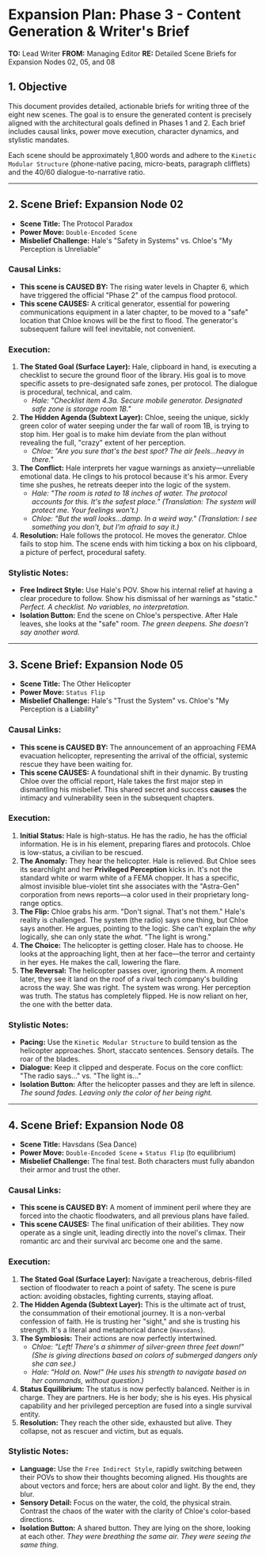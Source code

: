# Expansion Plan: Phase 3 - Content Generation & Writer's Brief

**TO:** Lead Writer
**FROM:** Managing Editor
**RE:** Detailed Scene Briefs for Expansion Nodes 02, 05, and 08

## 1. Objective

This document provides detailed, actionable briefs for writing three of the eight new scenes. The goal is to ensure the generated content is precisely aligned with the architectural goals defined in Phases 1 and 2. Each brief includes causal links, power move execution, character dynamics, and stylistic mandates.

Each scene should be approximately 1,800 words and adhere to the `Kinetic Modular Structure` (phone-native pacing, micro-beats, paragraph clifflets) and the 40/60 dialogue-to-narrative ratio.

--- 

## 2. Scene Brief: Expansion Node 02

*   **Scene Title:** The Protocol Paradox
*   **Power Move:** `Double-Encoded Scene`
*   **Misbelief Challenge:** Hale's "Safety in Systems" vs. Chloe's "My Perception is Unreliable"

### **Causal Links:**
*   **This scene is CAUSED BY:** The rising water levels in Chapter 6, which have triggered the official "Phase 2" of the campus flood protocol.
*   **This scene CAUSES:** A critical generator, essential for powering communications equipment in a later chapter, to be moved to a "safe" location that Chloe knows will be the first to flood. The generator's subsequent failure will feel inevitable, not convenient.

### **Execution:**
1.  **The Stated Goal (Surface Layer):** Hale, clipboard in hand, is executing a checklist to secure the ground floor of the library. His goal is to move specific assets to pre-designated safe zones, per protocol. The dialogue is procedural, technical, and calm.
    *   *Hale: "Checklist item 4.3a. Secure mobile generator. Designated safe zone is storage room 1B."*
2.  **The Hidden Agenda (Subtext Layer):** Chloe, seeing the unique, sickly green color of water seeping under the far wall of room 1B, is trying to stop him. Her goal is to make him deviate from the plan without revealing the full, "crazy" extent of her perception.
    *   *Chloe: "Are you sure that's the best spot? The air feels...heavy in there."*
3.  **The Conflict:** Hale interprets her vague warnings as anxiety—unreliable emotional data. He clings to his protocol because it's his armor. Every time she pushes, he retreats deeper into the logic of the system.
    *   *Hale: "The room is rated to 18 inches of water. The protocol accounts for this. It's the safest place." (Translation: The system will protect me. Your feelings won't.)*
    *   *Chloe: "But the wall looks...damp. In a weird way." (Translation: I see something you don't, but I'm afraid to say it.)*
4.  **Resolution:** Hale follows the protocol. He moves the generator. Chloe fails to stop him. The scene ends with him ticking a box on his clipboard, a picture of perfect, procedural safety.

### **Stylistic Notes:**
*   **Free Indirect Style:** Use Hale's POV. Show his internal relief at having a clear procedure to follow. Show his dismissal of her warnings as "static." *Perfect. A checklist. No variables, no interpretation.* 
*   **Isolation Button:** End the scene on Chloe's perspective. After Hale leaves, she looks at the "safe" room. *The green deepens. She doesn't say another word.*

--- 

## 3. Scene Brief: Expansion Node 05

*   **Scene Title:** The Other Helicopter
*   **Power Move:** `Status Flip`
*   **Misbelief Challenge:** Hale's "Trust the System" vs. Chloe's "My Perception is a Liability"

### **Causal Links:**
*   **This scene is CAUSED BY:** The announcement of an approaching FEMA evacuation helicopter, representing the arrival of the official, systemic rescue they have been waiting for.
*   **This scene CAUSES:** A foundational shift in their dynamic. By trusting Chloe over the official report, Hale takes the first major step in dismantling his misbelief. This shared secret and success **causes** the intimacy and vulnerability seen in the subsequent chapters.

### **Execution:**
1.  **Initial Status:** Hale is high-status. He has the radio, he has the official information. He is in his element, preparing flares and protocols. Chloe is low-status, a civilian to be rescued.
2.  **The Anomaly:** They hear the helicopter. Hale is relieved. But Chloe sees its searchlight and her **Privileged Perception** kicks in. It's not the standard white or warm white of a FEMA chopper. It has a specific, almost invisible blue-violet tint she associates with the "Astra-Gen" corporation from news reports—a color used in their proprietary long-range optics.
3.  **The Flip:** Chloe grabs his arm. "Don't signal. That's not them." Hale's reality is challenged. The system (the radio) says one thing, but Chloe says another. He argues, pointing to the logic. She can't explain the *why* logically, she can only state the *what*. "The light is wrong."
4.  **The Choice:** The helicopter is getting closer. Hale has to choose. He looks at the approaching light, then at her face—the terror and certainty in her eyes. He makes the call, lowering the flare.
5.  **The Reversal:** The helicopter passes over, ignoring them. A moment later, they see it land on the roof of a rival tech company's building across the way. She was right. The system was wrong. Her perception was truth. The status has completely flipped. He is now reliant on her, the one with the better data.

### **Stylistic Notes:**
*   **Pacing:** Use the `Kinetic Modular Structure` to build tension as the helicopter approaches. Short, staccato sentences. Sensory details. The roar of the blades.
*   **Dialogue:** Keep it clipped and desperate. Focus on the core conflict: "The radio says..." vs. "The light is..."
*   **Isolation Button:** After the helicopter passes and they are left in silence. *The sound fades. Leaving only the color of her being right.*

--- 

## 4. Scene Brief: Expansion Node 08

*   **Scene Title:** Havsdans (Sea Dance)
*   **Power Move:** `Double-Encoded Scene` + `Status Flip` (to equilibrium)
*   **Misbelief Challenge:** The final test. Both characters must fully abandon their armor and trust the other.

### **Causal Links:**
*   **This scene is CAUSED BY:** A moment of imminent peril where they are forced into the chaotic floodwaters, and all previous plans have failed.
*   **This scene CAUSES:** The final unification of their abilities. They now operate as a single unit, leading directly into the novel's climax. Their romantic arc and their survival arc become one and the same.

### **Execution:**
1.  **The Stated Goal (Surface Layer):** Navigate a treacherous, debris-filled section of floodwater to reach a point of safety. The scene is pure action: avoiding obstacles, fighting currents, staying afloat.
2.  **The Hidden Agenda (Subtext Layer):** This is the ultimate act of trust, the consummation of their emotional journey. It is a non-verbal confession of faith. He is trusting her "sight," and she is trusting his strength. It's a literal and metaphorical dance (`Havsdans`).
3.  **The Symbiosis:** Their actions are now perfectly intertwined.
    *   *Chloe: "Left! There's a shimmer of silver-green three feet down!" (She is giving directions based on colors of submerged dangers only she can see.)*
    *   *Hale: "Hold on. Now!" (He uses his strength to navigate based on her commands, without question.)*
4.  **Status Equilibrium:** The status is now perfectly balanced. Neither is in charge. They are partners. He is her body; she is his eyes. His physical capability and her privileged perception are fused into a single survival entity.
5.  **Resolution:** They reach the other side, exhausted but alive. They collapse, not as rescuer and victim, but as equals.

### **Stylistic Notes:**
*   **Language:** Use the `Free Indirect Style`, rapidly switching between their POVs to show their thoughts becoming aligned. His thoughts are about vectors and force; hers are about color and light. By the end, they blur.
*   **Sensory Detail:** Focus on the water, the cold, the physical strain. Contrast the chaos of the water with the clarity of Chloe's color-based directions.
*   **Isolation Button:** A shared button. They are lying on the shore, looking at each other. *They were breathing the same air. They were seeing the same thing.*
